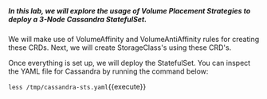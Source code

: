 </br>

##### In this lab, we will explore the usage of Volume Placement Strategies to deploy a 3-Node Cassandra StatefulSet.


We will make use of VolumeAffinity and VolumeAntiAffinity rules for creating these CRDs. Next, we will create StorageClass's using these CRD's. 


Once everything is set up, we will deploy the StatefulSet. You can inspect the YAML file for Cassandra by running the command below:

`less /tmp/cassandra-sts.yaml`{{execute}}


